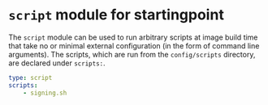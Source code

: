 # `script` module for startingpoint

The `script` module can be used to run arbitrary scripts at image build time that take no or minimal external configuration (in the form of command line arguments).
The scripts, which are run from the `config/scripts` directory, are declared under `scripts:`.

```yml
type: script
scripts:
    - signing.sh 
```